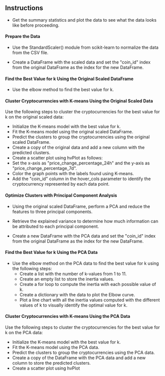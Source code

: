 
## Instructions

- Get the summary statistics and plot the data to see what the data looks like before proceeding.

#### Prepare the Data
- Use the StandardScaler() module from scikit-learn to normalize the data from the CSV file.

- Create a DataFrame with the scaled data and set the "coin_id" index from the original DataFrame as the index for the new DataFrame.




#### Find the Best Value for k Using the Original Scaled DataFrame
- Use the elbow method to find the best value for k.



#### Cluster Cryptocurrencies with K-means Using the Original Scaled Data
Use the following steps to cluster the cryptocurrencies for the best value for k on the original scaled data:
- Initialize the K-means model with the best value for k.
- Fit the K-means model using the original scaled DataFrame.
- Predict the clusters to group the cryptocurrencies using the original scaled DataFrame.
- Create a copy of the original data and add a new column with the predicted clusters.
- Create a scatter plot using hvPlot as follows:
- Set the x-axis as "price_change_percentage_24h" and the y-axis as "price_change_percentage_7d".
- Color the graph points with the labels found using K-means.
- Add the "coin_id" column in the hover_cols parameter to identify the cryptocurrency represented by each data point.

#### Optimize Clusters with Principal Component Analysis
- Using the original scaled DataFrame, perform a PCA and reduce the features to three principal components.

- Retrieve the explained variance to determine how much information can be attributed to each principal component.

- Create a new DataFrame with the PCA data and set the "coin_id" index from the original DataFrame as the index for the new DataFrame.

#### Find the Best Value for k Using the PCA Data
- Use the elbow method on the PCA data to find the best value for k using the following steps:
    -   Create a list with the number of k-values from 1 to 11.
    -   Create an empty list to store the inertia values.
    -   Create a for loop to compute the inertia with each possible value of k.
    -   Create a dictionary with the data to plot the Elbow curve.
    -   Plot a line chart with all the inertia values computed with the different values of k to visually identify the optimal value for k.


#### Cluster Cryptocurrencies with K-means Using the PCA Data
Use the following steps to cluster the cryptocurrencies for the best value for k on the PCA data:
- Initialize the K-means model with the best value for k.
- Fit the K-means model using the PCA data.
- Predict the clusters to group the cryptocurrencies using the PCA data.
- Create a copy of the DataFrame with the PCA data and add a new column to store the predicted clusters.
- Create a scatter plot using hvPlot 
